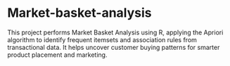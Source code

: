 # Market-basket-analysis
This project performs Market Basket Analysis using R, applying the Apriori algorithm to identify frequent itemsets and association rules from transactional data. It helps uncover customer buying patterns for smarter product placement and marketing.
